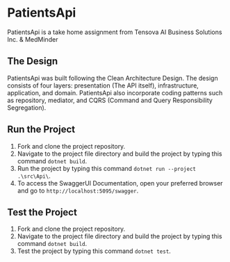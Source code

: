 # PatientsApi

PatientsApi is a take home assignment from Tensova AI Business Solutions Inc. & MedMinder

## The Design

PatientsApi was built following the Clean Architecture Design. The design consists of four layers: presentation (The API itself), infrastructure, application, and domain. PatientsApi also incorporate coding patterns such as repository, mediator, and CQRS (Command and Query Responsibility Segregation).

## Run the Project

1. Fork and clone the project repository.
2. Navigate to the project file directory and build the project by typing this command `dotnet build`.
3. Run the project by typing this command `dotnet run --project .\src\Api\`.
4. To access the SwaggerUI Documentation, open your preferred browser and go to `http://localhost:5095/swagger`.

## Test the Project

1. Fork and clone the project repository.
2. Navigate to the project file directory and build the project by typing this command `dotnet build`.
3. Test the project by typing this command `dotnet test`.
